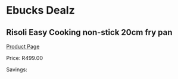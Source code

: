 
# Ebucks Dealz
## Risoli Easy Cooking non-stick 20cm fry pan
[Product Page](https://www.ebucks.com/web/shop/productSelected.do?prodId=1162586133&catId=704983235)

Price: R499.00

Savings: 


	